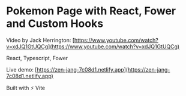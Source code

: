 # Pokemon Page with React, Fower and Custom Hooks

Video by Jack Herrington: [https://www.youtube.com/watch?v=xdJQ1GtUQCg](https://www.youtube.com/watch?v=xdJQ1GtUQCg)

React, Typescript, Fower

Live demo: [https://zen-jang-7c08d1.netlify.app](https://zen-jang-7c08d1.netlify.app)

Built with ⚡ Vite
